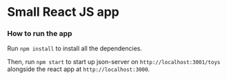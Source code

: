 # Small React JS app

### How to run the app
Run `npm install` to install all the dependencies.

Then, run `npm start` to start up json-server on `http://localhost:3001/toys` alongside the react app at `http://localhost:3000`.

